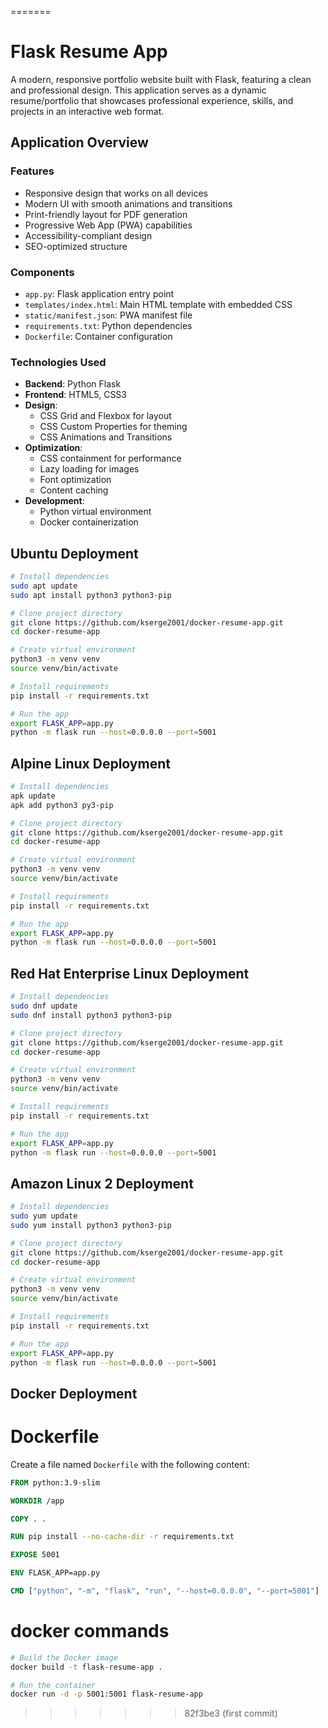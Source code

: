 
=======
# Flask Resume App

A modern, responsive portfolio website built with Flask, featuring a clean and professional design. This application serves as a dynamic resume/portfolio that showcases professional experience, skills, and projects in an interactive web format.

## Application Overview

### Features
- Responsive design that works on all devices
- Modern UI with smooth animations and transitions
- Print-friendly layout for PDF generation
- Progressive Web App (PWA) capabilities
- Accessibility-compliant design
- SEO-optimized structure

### Components
- `app.py`: Flask application entry point
- `templates/index.html`: Main HTML template with embedded CSS
- `static/manifest.json`: PWA manifest file
- `requirements.txt`: Python dependencies
- `Dockerfile`: Container configuration

### Technologies Used
- **Backend**: Python Flask
- **Frontend**: HTML5, CSS3
- **Design**: 
  - CSS Grid and Flexbox for layout
  - CSS Custom Properties for theming 
  - CSS Animations and Transitions
- **Optimization**:
  - CSS containment for performance
  - Lazy loading for images
  - Font optimization
  - Content caching
- **Development**:
  - Python virtual environment
  - Docker containerization

## Ubuntu Deployment
```bash
# Install dependencies
sudo apt update
sudo apt install python3 python3-pip

# Clone project directory
git clone https://github.com/kserge2001/docker-resume-app.git
cd docker-resume-app

# Create virtual environment
python3 -m venv venv
source venv/bin/activate

# Install requirements
pip install -r requirements.txt

# Run the app
export FLASK_APP=app.py
python -m flask run --host=0.0.0.0 --port=5001
```

## Alpine Linux Deployment
```bash
# Install dependencies
apk update
apk add python3 py3-pip

# Clone project directory
git clone https://github.com/kserge2001/docker-resume-app.git
cd docker-resume-app

# Create virtual environment
python3 -m venv venv
source venv/bin/activate

# Install requirements
pip install -r requirements.txt

# Run the app
export FLASK_APP=app.py
python -m flask run --host=0.0.0.0 --port=5001
```

## Red Hat Enterprise Linux Deployment
```bash
# Install dependencies
sudo dnf update
sudo dnf install python3 python3-pip

# Clone project directory
git clone https://github.com/kserge2001/docker-resume-app.git
cd docker-resume-app

# Create virtual environment
python3 -m venv venv
source venv/bin/activate

# Install requirements
pip install -r requirements.txt

# Run the app
export FLASK_APP=app.py
python -m flask run --host=0.0.0.0 --port=5001
```

## Amazon Linux 2 Deployment
```bash
# Install dependencies
sudo yum update
sudo yum install python3 python3-pip

# Clone project directory
git clone https://github.com/kserge2001/docker-resume-app.git
cd docker-resume-app

# Create virtual environment
python3 -m venv venv
source venv/bin/activate

# Install requirements
pip install -r requirements.txt

# Run the app
export FLASK_APP=app.py
python -m flask run --host=0.0.0.0 --port=5001
```

## Docker Deployment

# Dockerfile
Create a file named `Dockerfile` with the following content:
```dockerfile
FROM python:3.9-slim

WORKDIR /app

COPY . .

RUN pip install --no-cache-dir -r requirements.txt

EXPOSE 5001

ENV FLASK_APP=app.py

CMD ["python", "-m", "flask", "run", "--host=0.0.0.0", "--port=5001"]
```
# docker commands
```bash
# Build the Docker image
docker build -t flask-resume-app .

# Run the container
docker run -d -p 5001:5001 flask-resume-app
```
>>>>>>> 82f3be3 (first commit)
